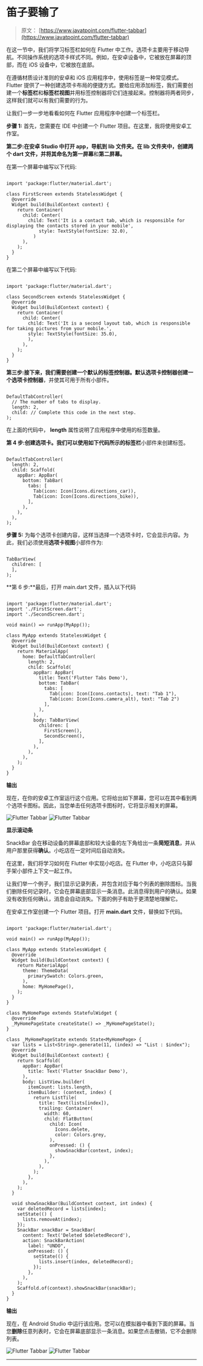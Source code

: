 # 笛子要输了

> 原文： [https://www.javatpoint.com/flutter-tabbar](https://www.javatpoint.com/flutter-tabbar)

在这一节中，我们将学习标签栏如何在 Flutter 中工作。选项卡主要用于移动导航。不同操作系统的选项卡样式不同。例如，在安卓设备中，它被放在屏幕的顶部，而在 iOS 设备中，它被放在底部。

在遵循材质设计准则的安卓和 iOS 应用程序中，使用标签是一种常见模式。Flutter 提供了一种创建选项卡布局的便捷方式。要给应用添加标签，我们需要创建一个**标签栏**和**标签栏视图**并用标签控制器将它们连接起来。控制器将两者同步，这样我们就可以有我们需要的行为。

让我们一步一步地看看如何在 Flutter 应用程序中创建一个标签栏。

**步骤 1:** 首先，您需要在 IDE 中创建一个 Flutter 项目。在这里，我将使用安卓工作室。

**第二步:**在安卓 Studio 中打开 app，导航到 lib 文件夹。在 lib 文件夹中，创建两个 dart 文件，并将其命名为**第一屏幕**和**第二屏幕。**

在第一个屏幕中编写以下代码:

```

import 'package:flutter/material.dart';

class FirstScreen extends StatelessWidget {
  @override
  Widget build(BuildContext context) {
    return Container(
      child: Center(
        child: Text('It is a contact tab, which is responsible for displaying the contacts stored in your mobile',
            style: TextStyle(fontSize: 32.0),
          )
      ),
    );
  }
}

```

在第二个屏幕中编写以下代码:

```

import 'package:flutter/material.dart';

class SecondScreen extends StatelessWidget {
  @override
  Widget build(BuildContext context) {
    return Container(
      child: Center(
        child: Text('It is a second layout tab, which is responsible for taking pictures from your mobile.',
        style: TextStyle(fontSize: 35.0),
        ),
      ),
    );
  }
}

```

**第三步:**接下来，我们需要创建一个**默认的标签控制器。**默认选项卡控制器创建一个**选项卡控制器**，并使其可用于所有小部件。

```

DefaultTabController(
  // The number of tabs to display.
  length: 2,
  child: // Complete this code in the next step.
);

```

在上面的代码中， **length** 属性说明了应用程序中使用的标签数量。

**第 4 步:**创建选项卡。我们可以使用如下代码所示的**标签栏**小部件来创建标签。

```

DefaultTabController(
  length: 2,
  child: Scaffold(
    appBar: AppBar(
      bottom: TabBar(
        tabs: [
          Tab(icon: Icon(Icons.directions_car)),
          Tab(icon: Icon(Icons.directions_bike)),
        ],
      ),
    ),
  ),
);

```

**步骤 5:** 为每个选项卡创建内容，这样当选择一个选项卡时，它会显示内容。为此，我们必须使用**选项卡视图**小部件作为:

```

TabBarView(
  children: [
  ],
);

```

**第 6 步:**最后，打开 main.dart 文件，插入以下代码

```

import 'package:flutter/material.dart';
import './FirstScreen.dart';
import './SecondScreen.dart';

void main() => runApp(MyApp());

class MyApp extends StatelessWidget {
  @override
  Widget build(BuildContext context) {
    return MaterialApp(
      home: DefaultTabController(
        length: 2,
        child: Scaffold(
          appBar: AppBar(
            title: Text('Flutter Tabs Demo'),
            bottom: TabBar(
              tabs: [
                Tab(icon: Icon(Icons.contacts), text: "Tab 1"),
                Tab(icon: Icon(Icons.camera_alt), text: "Tab 2")
              ],
            ),
          ),
          body: TabBarView(
            children: [
              FirstScreen(),
              SecondScreen(),
            ],
          ),
        ),
      ),
    );
  }
}

```

**输出**

现在，在你的安卓工作室运行这个应用。它将给出如下屏幕，您可以在其中看到两个选项卡图标。因此，当您单击任何选项卡图标时，它将显示相关的屏幕。

![Flutter Tabbar](../Images/aef00df28ca321b2d71810a18510f60d.png) ![Flutter Tabbar](../Images/d146db4b58de7afe74bc774d44763330.png)

**显示滚动条**

SnackBar 会在移动设备的屏幕底部和较大设备的左下角给出一条**简短消息**，并从用户那里获得**确认**。小吃店在一定时间后自动消失。

在这里，我们将学习如何在 Flutter 中实现小吃店。在 Flutter 中，小吃店只与脚手架小部件上下文一起工作。

让我们举一个例子，我们显示记录列表，并包含对应于每个列表的删除图标。当我们删除任何记录时，它会在屏幕底部显示一条消息。此消息得到用户的确认。如果没有收到任何确认，消息会自动消失。下面的例子有助于更清楚地理解它。

在安卓工作室创建一个 Flutter 项目。打开 **main.dart** 文件，替换如下代码。

```

import 'package:flutter/material.dart';

void main() => runApp(MyApp());

class MyApp extends StatelessWidget {
  @override
  Widget build(BuildContext context) {
    return MaterialApp(
      theme: ThemeData(
        primarySwatch: Colors.green,
      ),
      home: MyHomePage(),
    );
  }
}

class MyHomePage extends StatefulWidget {
  @override
  _MyHomePageState createState() => _MyHomePageState();
}

class _MyHomePageState extends State<MyHomePage> {
  var lists = List<String>.generate(11, (index) => "List : $index");
  @override
  Widget build(BuildContext context) {
    return Scaffold(
      appBar: AppBar(
        title: Text('Flutter SnackBar Demo'),
      ),
      body: ListView.builder(
        itemCount: lists.length,
        itemBuilder: (context, index) {
          return ListTile(
            title: Text(lists[index]),
            trailing: Container(
              width: 60,
              child: FlatButton(
                child: Icon(
                  Icons.delete,
                  color: Colors.grey,
                ),
                onPressed: () {
                  showSnackBar(context, index);
                },
              ),
            ),
          );
        },
      ),
    );
  }

  void showSnackBar(BuildContext context, int index) {
    var deletedRecord = lists[index];
    setState(() {
      lists.removeAt(index);
    });
    SnackBar snackBar = SnackBar(
      content: Text('Deleted $deletedRecord'),
      action: SnackBarAction(
        label: "UNDO",
        onPressed: () {
          setState(() {
            lists.insert(index, deletedRecord);
          });
        },
      ),
    );
    Scaffold.of(context).showSnackBar(snackBar);
  }
}

```

**输出**

现在，在 Android Studio 中运行该应用。您可以在模拟器中看到下面的屏幕。当您**删除**任意列表时，它会在屏幕底部显示一条消息。如果您点击撤销，它不会删除列表。

![Flutter Tabbar](../Images/8567d1fb43e7f38a1584815cddb6e3f2.png) ![Flutter Tabbar](../Images/75b92835628ac5bce2c96c21fa6984ed.png)

* * *